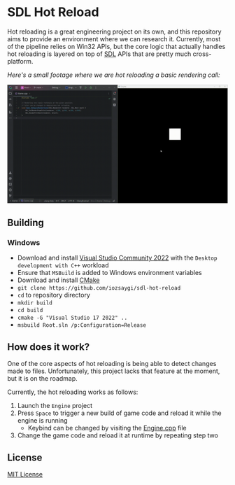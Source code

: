 # SDL Hot Reload

Hot reloading is a great engineering project on its own, and this repository aims to provide an environment where we can
research it. Currently, most of the pipeline relies on Win32 APIs, but the core logic that actually handles hot
reloading is layered on top of [SDL](https://www.libsdl.org/) APIs that are pretty much cross-platform.

_Here's a small footage where we are hot reloading a basic rendering call:_

![Render call change](https://github.com/iozsaygi/sdl-hot-reload/blob/main/Showcase/render-call-change.gif)

## Building

### Windows

- Download and install [Visual Studio Community 2022](https://visualstudio.microsoft.com/vs/community/) with the
  `Desktop development with C++` workload
- Ensure that `MSBuild` is added to Windows environment variables
- Download and install [CMake](https://cmake.org/)
- `git clone https://github.com/iozsaygi/sdl-hot-reload`
- `cd` to repository directory
- `mkdir build`
- `cd build`
- `cmake -G "Visual Studio 17 2022" ..`
- `msbuild Root.sln /p:Configuration=Release`

## How does it work?

One of the core aspects of hot reloading is being able to detect changes made to files. Unfortunately, this project
lacks that feature at the moment, but it is on the roadmap.

Currently, the hot reloading works as follows:

1. Launch the `Engine` project
2. Press `Space` to trigger a new build of game code and reload it while the engine is running
    - Keybind can be changed by visiting
      the [Engine.cpp](https://github.com/iozsaygi/sdl-hot-reload/blob/main/Engine/Engine.cpp) file
3. Change the game code and reload it at runtime by repeating step two

## License

[MIT License](https://github.com/iozsaygi/sdl-hot-reload/blob/main/LICENSE)